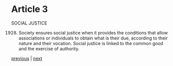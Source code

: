 # Article 3

SOCIAL JUSTICE

1928. Society ensures social justice when it provides the conditions that allow associations or individuals to obtain what is their due, according to their nature and their vocation. Social justice is linked to the common good and the exercise of authority.

[previous](https://github.com/Tenari/non-fiction/blob/master/catechism/__P6M.md) | [next](https://github.com/Tenari/non-fiction/blob/master/catechism/__P6O.md)